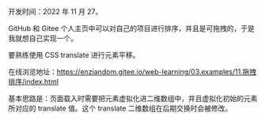 开发时间：2022 年 11 月 27。

GitHub 和 Gitee 个人主页中可以对自己的项目进行排序，并且是可拖拽的，于是我就想自己实现一个。

要熟练使用 CSS translate 进行元素平移。

在线浏览地址：https://enziandom.gitee.io/web-learning/03.examples/11.拖拽排序/index.html

基本思路是：页面载入时需要把元素虚拟化进二维数组中，并且虚拟化初始的元素所对应的 translate 值。这个 translate 二维数组在后期交换时会被修改。
